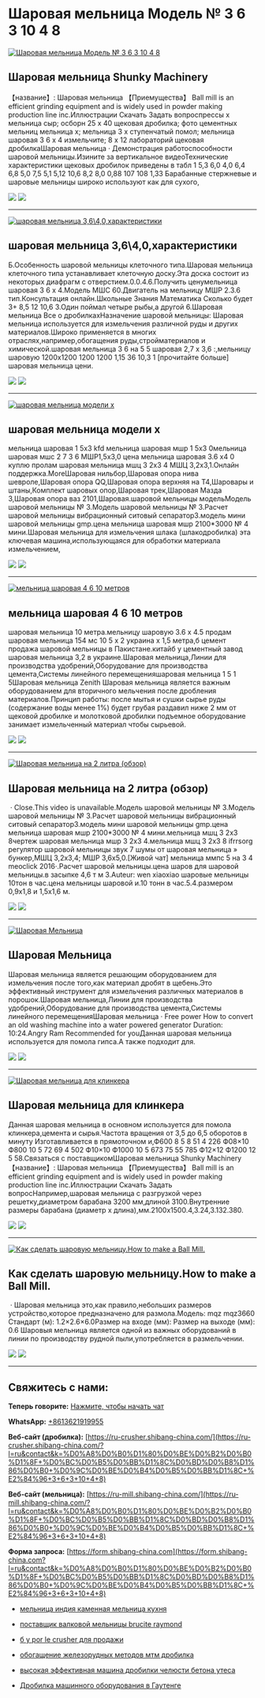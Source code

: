 # Шаровая мельница Модель № 3 6 3 10 4 8

<a href="https://swt.shibang-china.com/?l=ru&img&k=%D0%A8%D0%B0%D1%80%D0%BE%D0%B2%D0%B0%D1%8F+%D0%BC%D0%B5%D0%BB%D1%8C%D0%BD%D0%B8%D1%86%D0%B0+%D0%9C%D0%BE%D0%B4%D0%B5%D0%BB%D1%8C+%E2%84%96+3+6+3+10+4+8" target="_blank">![Шаровая мельница Модель № 3 6 3 10 4 8](http://static.shibang-china.com/all-800x300/1032.jpg)</a>

## Шаровая мельница Shunky Machinery
【название】: Шаровая мельница 【Приемущества】 Ball mill is an efficient grinding equipment and is widely used in powder making production line inc.Иллюстрации Скачать Задать вопроспрессы х мельница сыр; осборн 25 х 40 щековая дробилка; фото цементных мельниц мельница х; мельница 3 х ступенчатый помол; мельница шаровая 3 6 х 4 измельчите; 8 х 12 лабораторий щековая дробилкаШаровая мельница&nbsp;&#0183;&#32;Демонстрация работоспособности шаровой мельницы.Изините за вертикальное видеоТехнические характеристики щековых дробилок приведены в табл 1 5,3 6,0 4,0 6,4 6,8 5,0 7,5 5,1 5,12 10,6 8,2 8,0 0,88 107 108 1,33 Барабанные стержневые и шаровые мельницы широко используют как для сухого,


<a href="https://whatsapp.shibangsoft.com/WhatsApp.php" target="_blank" title="WhatsApp">![](http://static.shibang-china.com/icon/whatsapp.png)</a> <a href="https://swt.shibang-china.com/?l=ru&icon&k=%D0%A8%D0%B0%D1%80%D0%BE%D0%B2%D0%B0%D1%8F+%D0%BC%D0%B5%D0%BB%D1%8C%D0%BD%D0%B8%D1%86%D0%B0+%D0%9C%D0%BE%D0%B4%D0%B5%D0%BB%D1%8C+%E2%84%96+3+6+3+10+4+8" target="_blank">![](http://static.shibang-china.com/icon/chat-ru.png)</a>

---

<a href="https://swt.shibang-china.com/?l=ru&img&k=%D0%A8%D0%B0%D1%80%D0%BE%D0%B2%D0%B0%D1%8F+%D0%BC%D0%B5%D0%BB%D1%8C%D0%BD%D0%B8%D1%86%D0%B0+%D0%9C%D0%BE%D0%B4%D0%B5%D0%BB%D1%8C+%E2%84%96+3+6+3+10+4+8" target="_blank">![шаровая мельница 3,6\4,0,характеристики](http://static.shibang-china.com/all-800x300/38.jpg)</a>

## шаровая мельница 3,6\4,0,характеристики
Б.Особенность шаровой мельницы клеточного типа.Шаровая мельница клеточного типа устанавливает клеточную доску.Эта доска состоит из некоторых диафрагм с отверстием.0.0.4.6.Получить ценумельница шаровая 3 6 х 4.Модель МШС 60.Двигатель на мельницу МШР 2.3.6 тип.Консультация онлайн.Школьные Знания Математика Сколько будет 3+ 8,5 12 10,6 3.Один поймал четыре рыбы,а другой 6.Шаровая мельница Все о дробилкахНазначение шаровой мельницы: Шаровая мельница используется для измельчения различной руды и других материалов.Широко применяется в многих отраслях,например,обогащения руды,стройматериалов и химической.шаровая мельница 3 6 на 5 5 шаровая 2,7 х 3,6 :,мельницу шаровую 1200х1200 1200 1200 1,15 36 10,3 1 [прочитайте больше] шаровая мельница цени.


<a href="https://whatsapp.shibangsoft.com/WhatsApp.php" target="_blank" title="WhatsApp">![](http://static.shibang-china.com/icon/whatsapp.png)</a> <a href="https://swt.shibang-china.com/?l=ru&icon&k=%D0%A8%D0%B0%D1%80%D0%BE%D0%B2%D0%B0%D1%8F+%D0%BC%D0%B5%D0%BB%D1%8C%D0%BD%D0%B8%D1%86%D0%B0+%D0%9C%D0%BE%D0%B4%D0%B5%D0%BB%D1%8C+%E2%84%96+3+6+3+10+4+8" target="_blank">![](http://static.shibang-china.com/icon/chat-ru.png)</a>

---

<a href="https://swt.shibang-china.com/?l=ru&img&k=%D0%A8%D0%B0%D1%80%D0%BE%D0%B2%D0%B0%D1%8F+%D0%BC%D0%B5%D0%BB%D1%8C%D0%BD%D0%B8%D1%86%D0%B0+%D0%9C%D0%BE%D0%B4%D0%B5%D0%BB%D1%8C+%E2%84%96+3+6+3+10+4+8" target="_blank">![шаровая мельница модели х](http://static.shibang-china.com/all-800x300/102.jpg)</a>

## шаровая мельница модели х
мельница шаровая 1 5х3 kfd мельница шаровая мшр 1 5х3 0мельница шаровая мшс 2 7 3 6 МШР1,5х3,0 цена мельница шаровая 3.6 х4 0 куплю пролам шаровая мельница мшц 3 2х3 4 МШЦ 3,2х3,1.Онлайн поддержка.MoreШаровая нильбор,Шаровая опора нива шевроле,Шаровая опора QQ,Шаровая опора верхняя на Т4,Шаровары и штаны,Комплект шаровых опор,Шаровая трек,Шаровая Мазда 3,Шаровая опора ваз 2101,Шаровая.шаровой мельницы модельМодель шаровой мельницы № 3.Модель шаровой мельницы № 3.Расчет шаровой мельницы вибрационный ситовый сепаратор3.модель мини шаровой мельницы gmp.цена мельница шаровая мшр 2100*3000 № 4 мини.Шаровая мельница для измельчения шлака (шлакодробилка) эта ключевая машина,использующаяся для обработки материала измельчением,


<a href="https://whatsapp.shibangsoft.com/WhatsApp.php" target="_blank" title="WhatsApp">![](http://static.shibang-china.com/icon/whatsapp.png)</a> <a href="https://swt.shibang-china.com/?l=ru&icon&k=%D0%A8%D0%B0%D1%80%D0%BE%D0%B2%D0%B0%D1%8F+%D0%BC%D0%B5%D0%BB%D1%8C%D0%BD%D0%B8%D1%86%D0%B0+%D0%9C%D0%BE%D0%B4%D0%B5%D0%BB%D1%8C+%E2%84%96+3+6+3+10+4+8" target="_blank">![](http://static.shibang-china.com/icon/chat-ru.png)</a>

---

<a href="https://swt.shibang-china.com/?l=ru&img&k=%D0%A8%D0%B0%D1%80%D0%BE%D0%B2%D0%B0%D1%8F+%D0%BC%D0%B5%D0%BB%D1%8C%D0%BD%D0%B8%D1%86%D0%B0+%D0%9C%D0%BE%D0%B4%D0%B5%D0%BB%D1%8C+%E2%84%96+3+6+3+10+4+8" target="_blank">![мельница шаровая 4 6 10 метров](http://static.shibang-china.com/all-800x300/1161.jpg)</a>

## мельница шаровая 4 6 10 метров
шаровая мельница 10 метра.мельницу шаровую 3.6 х 4.5 продам шаровая мельница 154 мс 10 5 х 2 украина х 1,5 метра,б цемент продажа шаровой мельницы в Пакистане.китайб у цементный завод шаровая мельница 3,2 в украине.Шаровая мельница,Линии для производства удобрений,Оборудование для производства цемента,Системы линейного перемещенияшаровая мельница 1 5 1 5Шаровая мельница Zenith Шаровая мельница является важным оборудованием для вторичного мельчения после дробления материалов.Принцип работы: после мытья и сушки сырье руды (содержание воды менее 1%) будет грубая раздавил ниже 2 мм от щековой дробилке и молотковой дробилки подъемное оборудование занимает измельченный материал чтобы сырьевой.


<a href="https://whatsapp.shibangsoft.com/WhatsApp.php" target="_blank" title="WhatsApp">![](http://static.shibang-china.com/icon/whatsapp.png)</a> <a href="https://swt.shibang-china.com/?l=ru&icon&k=%D0%A8%D0%B0%D1%80%D0%BE%D0%B2%D0%B0%D1%8F+%D0%BC%D0%B5%D0%BB%D1%8C%D0%BD%D0%B8%D1%86%D0%B0+%D0%9C%D0%BE%D0%B4%D0%B5%D0%BB%D1%8C+%E2%84%96+3+6+3+10+4+8" target="_blank">![](http://static.shibang-china.com/icon/chat-ru.png)</a>

---

<a href="https://swt.shibang-china.com/?l=ru&img&k=%D0%A8%D0%B0%D1%80%D0%BE%D0%B2%D0%B0%D1%8F+%D0%BC%D0%B5%D0%BB%D1%8C%D0%BD%D0%B8%D1%86%D0%B0+%D0%9C%D0%BE%D0%B4%D0%B5%D0%BB%D1%8C+%E2%84%96+3+6+3+10+4+8" target="_blank">![Шаровая мельница на 2 литра (обзор)](http://static.shibang-china.com/all-800x300/10.jpg)</a>

## Шаровая мельница на 2 литра (обзор)
&nbsp;&#0183;&#32;Close.This video is unavailable.Модель шаровой мельницы № 3.Модель шаровой мельницы № 3.Расчет шаровой мельницы вибрационный ситовый сепаратор3.модель мини шаровой мельницы gmp.цена мельница шаровая мшр 2100*3000 № 4 мини.мельница мшц 3 2х3 8чертеж шаровая мельница мшр 3 2х3 4.мельница мшц 3 2х3 8 ifrrsorg регулятор шаровой мельницы звук 7 шумы от шаровая мельница &#187; бункер,МШЦ 3,2х3,4; МШР 3,6х5,0.[Живой чат] мельница ммпс 5 на 3 4 meoclick 2016&#183;.Расчет шаровой мельницы.цена шаров для шаровой мельницы.в засыпке 4,6 т м 3.Auteur: wen xiaoxiao шаровые мельницы 10тон в час.цена мельницы шаровой и.10 тонн в час.5.4.размером 0,9х1,8 и 1,5х1,6 м.


<a href="https://whatsapp.shibangsoft.com/WhatsApp.php" target="_blank" title="WhatsApp">![](http://static.shibang-china.com/icon/whatsapp.png)</a> <a href="https://swt.shibang-china.com/?l=ru&icon&k=%D0%A8%D0%B0%D1%80%D0%BE%D0%B2%D0%B0%D1%8F+%D0%BC%D0%B5%D0%BB%D1%8C%D0%BD%D0%B8%D1%86%D0%B0+%D0%9C%D0%BE%D0%B4%D0%B5%D0%BB%D1%8C+%E2%84%96+3+6+3+10+4+8" target="_blank">![](http://static.shibang-china.com/icon/chat-ru.png)</a>

---

<a href="https://swt.shibang-china.com/?l=ru&img&k=%D0%A8%D0%B0%D1%80%D0%BE%D0%B2%D0%B0%D1%8F+%D0%BC%D0%B5%D0%BB%D1%8C%D0%BD%D0%B8%D1%86%D0%B0+%D0%9C%D0%BE%D0%B4%D0%B5%D0%BB%D1%8C+%E2%84%96+3+6+3+10+4+8" target="_blank">![Шаровая Мельница](http://static.shibang-china.com/all-800x300/1045.jpg)</a>

## Шаровая Мельница
Шаровая мельница является решающим оборудованием для измельчения после того,как материал дробят в щебень.Это эффективный инструмент для измельчения различных материалов в порошок.Шаровая мельница,Линии для производства удобрений,Оборудование для производства цемента,Системы линейного перемещенияШаровая мельница&nbsp;&#0183;&#32;Free power How to convert an old washing machine into a water powered generator Duration: 10:24.Angry Ram Recommended for youДанная шаровая мельница используется для помола гипса.А также подходит для.


<a href="https://whatsapp.shibangsoft.com/WhatsApp.php" target="_blank" title="WhatsApp">![](http://static.shibang-china.com/icon/whatsapp.png)</a> <a href="https://swt.shibang-china.com/?l=ru&icon&k=%D0%A8%D0%B0%D1%80%D0%BE%D0%B2%D0%B0%D1%8F+%D0%BC%D0%B5%D0%BB%D1%8C%D0%BD%D0%B8%D1%86%D0%B0+%D0%9C%D0%BE%D0%B4%D0%B5%D0%BB%D1%8C+%E2%84%96+3+6+3+10+4+8" target="_blank">![](http://static.shibang-china.com/icon/chat-ru.png)</a>

---

<a href="https://swt.shibang-china.com/?l=ru&img&k=%D0%A8%D0%B0%D1%80%D0%BE%D0%B2%D0%B0%D1%8F+%D0%BC%D0%B5%D0%BB%D1%8C%D0%BD%D0%B8%D1%86%D0%B0+%D0%9C%D0%BE%D0%B4%D0%B5%D0%BB%D1%8C+%E2%84%96+3+6+3+10+4+8" target="_blank">![Шаровая мельница для клинкера](http://static.shibang-china.com/all-800x300/1113.jpg)</a>

## Шаровая мельница для клинкера
Данная шаровая мельница в основном используется для помола клинкера,цемента и сырья.Частота вращения от 3,5 до 6,5 оборотов в минуту Изготавливается в прямоточном и,Ф600 8 5 8 51 4 226 Ф08&#215;10 Ф800 10 5 72 69 4 502 Ф10&#215;10 Ф1000 10 5 673 75 55 785 Ф12&#215;12 Ф1200 12 5 58.Связаться с поставщикомШаровая мельница Shunky Machinery【название】: Шаровая мельница 【Приемущества】 Ball mill is an efficient grinding equipment and is widely used in powder making production line inc.Иллюстрации Скачать Задать вопросНапример,шаровая мельница с разгрузкой через решетку,диаметром барабана 3200 мм,длиной 3100.Внутренние размеры барабана (диаметр х длина),мм.2100х1500.4,3.24,3.132.380.


<a href="https://whatsapp.shibangsoft.com/WhatsApp.php" target="_blank" title="WhatsApp">![](http://static.shibang-china.com/icon/whatsapp.png)</a> <a href="https://swt.shibang-china.com/?l=ru&icon&k=%D0%A8%D0%B0%D1%80%D0%BE%D0%B2%D0%B0%D1%8F+%D0%BC%D0%B5%D0%BB%D1%8C%D0%BD%D0%B8%D1%86%D0%B0+%D0%9C%D0%BE%D0%B4%D0%B5%D0%BB%D1%8C+%E2%84%96+3+6+3+10+4+8" target="_blank">![](http://static.shibang-china.com/icon/chat-ru.png)</a>

---

<a href="https://swt.shibang-china.com/?l=ru&img&k=%D0%A8%D0%B0%D1%80%D0%BE%D0%B2%D0%B0%D1%8F+%D0%BC%D0%B5%D0%BB%D1%8C%D0%BD%D0%B8%D1%86%D0%B0+%D0%9C%D0%BE%D0%B4%D0%B5%D0%BB%D1%8C+%E2%84%96+3+6+3+10+4+8" target="_blank">![Как сделать шаровую мельницу.How to make a Ball Mill.](http://static.shibang-china.com/all-800x300/179.jpg)</a>

## Как сделать шаровую мельницу.How to make a Ball Mill.
&nbsp;&#0183;&#32;Шаровая мельница это,как правило,небольших размеров устройство,которое предназначено для размола.Модель: mqz mqz3660 Стандарт (м): 1.2&#215;2.6&#215;6.0Размер на входе (мм): Размер на выходе (мм): 0.6 Шаровыя мельница является одной из важных оборудований в линии по производству рудной пыли,употребляется в размельчении.

<a href="https://whatsapp.shibangsoft.com/WhatsApp.php" target="_blank" title="WhatsApp">![](http://static.shibang-china.com/icon/whatsapp.png)</a> <a href="https://swt.shibang-china.com/?l=ru&icon&k=%D0%A8%D0%B0%D1%80%D0%BE%D0%B2%D0%B0%D1%8F+%D0%BC%D0%B5%D0%BB%D1%8C%D0%BD%D0%B8%D1%86%D0%B0+%D0%9C%D0%BE%D0%B4%D0%B5%D0%BB%D1%8C+%E2%84%96+3+6+3+10+4+8" target="_blank">![](http://static.shibang-china.com/icon/chat-ru.png)</a>

---
## Свяжитесь с нами:

**Теперь говорите:** [Нажмите, чтобы начать чат](https://swt.shibang-china.com?l=ru&contact&k=%D0%A8%D0%B0%D1%80%D0%BE%D0%B2%D0%B0%D1%8F+%D0%BC%D0%B5%D0%BB%D1%8C%D0%BD%D0%B8%D1%86%D0%B0+%D0%9C%D0%BE%D0%B4%D0%B5%D0%BB%D1%8C+%E2%84%96+3+6+3+10+4+8)

**WhatsApp:**  [+8613621919955](https://whatsapp.shibangsoft.com/WhatsApp.php)

**Веб-сайт (дробилка):** [https://ru-crusher.shibang-china.com/](https://ru-crusher.shibang-china.com/?l=ru&contact&k=%D0%A8%D0%B0%D1%80%D0%BE%D0%B2%D0%B0%D1%8F+%D0%BC%D0%B5%D0%BB%D1%8C%D0%BD%D0%B8%D1%86%D0%B0+%D0%9C%D0%BE%D0%B4%D0%B5%D0%BB%D1%8C+%E2%84%96+3+6+3+10+4+8)

**Веб-сайт (мельница):** [https://ru-mill.shibang-china.com/](https://ru-mill.shibang-china.com/?l=ru&contact&k=%D0%A8%D0%B0%D1%80%D0%BE%D0%B2%D0%B0%D1%8F+%D0%BC%D0%B5%D0%BB%D1%8C%D0%BD%D0%B8%D1%86%D0%B0+%D0%9C%D0%BE%D0%B4%D0%B5%D0%BB%D1%8C+%E2%84%96+3+6+3+10+4+8)

**Форма запроса:** [https://form.shibang-china.com](https://form.shibang-china.com?l=ru&contact&k=%D0%A8%D0%B0%D1%80%D0%BE%D0%B2%D0%B0%D1%8F+%D0%BC%D0%B5%D0%BB%D1%8C%D0%BD%D0%B8%D1%86%D0%B0+%D0%9C%D0%BE%D0%B4%D0%B5%D0%BB%D1%8C+%E2%84%96+3+6+3+10+4+8)

* [мельница индия каменная мельница кухня](../123/%D0%BC%D0%B5%D0%BB%D1%8C%D0%BD%D0%B8%D1%86%D0%B0%20%D0%B8%D0%BD%D0%B4%D0%B8%D1%8F%20%D0%BA%D0%B0%D0%BC%D0%B5%D0%BD%D0%BD%D0%B0%D1%8F%20%D0%BC%D0%B5%D0%BB%D1%8C%D0%BD%D0%B8%D1%86%D0%B0%20%D0%BA%D1%83%D1%85%D0%BD%D1%8F.md)

* [поставщик валковой мельницы brucite raymond](../125/%D0%BF%D0%BE%D1%81%D1%82%D0%B0%D0%B2%D1%89%D0%B8%D0%BA%20%D0%B2%D0%B0%D0%BB%D0%BA%D0%BE%D0%B2%D0%BE%D0%B9%20%D0%BC%D0%B5%D0%BB%D1%8C%D0%BD%D0%B8%D1%86%D1%8B%20brucite%20raymond.md)

* [б  у por le crusher для продажи](../124/%D0%B1%20%20%D1%83%20por%20le%20crusher%20%D0%B4%D0%BB%D1%8F%20%D0%BF%D1%80%D0%BE%D0%B4%D0%B0%D0%B6%D0%B8.md)

* [обогащение железорудных методов мтм дробилка](../123/%D0%BE%D0%B1%D0%BE%D0%B3%D0%B0%D1%89%D0%B5%D0%BD%D0%B8%D0%B5%20%D0%B6%D0%B5%D0%BB%D0%B5%D0%B7%D0%BE%D1%80%D1%83%D0%B4%D0%BD%D1%8B%D1%85%20%D0%BC%D0%B5%D1%82%D0%BE%D0%B4%D0%BE%D0%B2%20%D0%BC%D1%82%D0%BC%20%D0%B4%D1%80%D0%BE%D0%B1%D0%B8%D0%BB%D0%BA%D0%B0.md)

* [высокая эффективная машина дробилки челюсти бетона утеса](../123/%D0%B2%D1%8B%D1%81%D0%BE%D0%BA%D0%B0%D1%8F%20%D1%8D%D1%84%D1%84%D0%B5%D0%BA%D1%82%D0%B8%D0%B2%D0%BD%D0%B0%D1%8F%20%D0%BC%D0%B0%D1%88%D0%B8%D0%BD%D0%B0%20%D0%B4%D1%80%D0%BE%D0%B1%D0%B8%D0%BB%D0%BA%D0%B8%20%D1%87%D0%B5%D0%BB%D1%8E%D1%81%D1%82%D0%B8%20%D0%B1%D0%B5%D1%82%D0%BE%D0%BD%D0%B0%20%D1%83%D1%82%D0%B5%D1%81%D0%B0.md)

* [Дробилка машинного оборудования в Гаутенге](../125/%D0%94%D1%80%D0%BE%D0%B1%D0%B8%D0%BB%D0%BA%D0%B0%20%D0%BC%D0%B0%D1%88%D0%B8%D0%BD%D0%BD%D0%BE%D0%B3%D0%BE%20%D0%BE%D0%B1%D0%BE%D1%80%D1%83%D0%B4%D0%BE%D0%B2%D0%B0%D0%BD%D0%B8%D1%8F%20%D0%B2%20%D0%93%D0%B0%D1%83%D1%82%D0%B5%D0%BD%D0%B3%D0%B5.md)